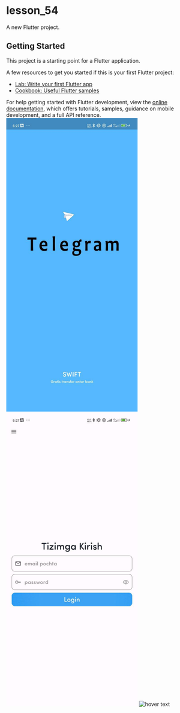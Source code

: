 # lesson_54

A new Flutter project.

## Getting Started

This project is a starting point for a Flutter application.

A few resources to get you started if this is your first Flutter project:

- [Lab: Write your first Flutter app](https://docs.flutter.dev/get-started/codelab)
- [Cookbook: Useful Flutter samples](https://docs.flutter.dev/cookbook)

For help getting started with Flutter development, view the
[online documentation](https://docs.flutter.dev/), which offers tutorials,
samples, guidance on mobile development, and a full API reference.
<img src="assets/images/img2.png" width="350" title="hover text">
<img src="assets/images/img1.png" width="350" title="hover text">
<img src="assets/lottie/animation.json" width="350" title="hover text">